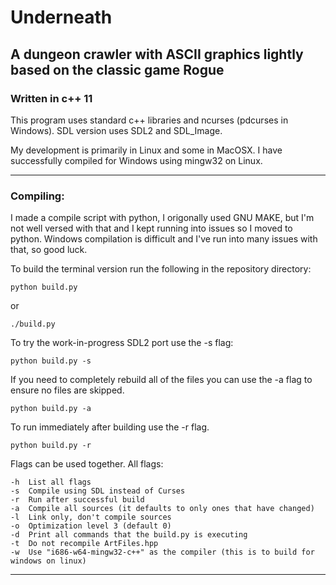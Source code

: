 Underneath
==========

A dungeon crawler with ASCII graphics lightly based on the classic game Rogue
----------------------------------------------------------

### Written in c++ 11

This program uses standard c++ libraries and ncurses (pdcurses in Windows).
SDL version uses SDL2 and SDL_Image.

My development is primarily in Linux and some in MacOSX. I have successfully compiled for Windows using mingw32 on Linux.


---

### Compiling:

I made a compile script with python, I origonally used GNU MAKE, but I'm not well versed with that and I kept running into issues so I moved to python. Windows compilation is difficult and I've run into many issues with that, so good luck.

To build the terminal version run the following in the repository directory:
```
python build.py
```
or
```
./build.py
```


To try the work-in-progress SDL2 port use the -s flag:
```
python build.py -s
```

If you need to completely rebuild all of the files you can use the -a flag to ensure no files are skipped.
```
python build.py -a
```

To run immediately after building use the -r flag.
```
python build.py -r
```

Flags can be used together.
All flags:
```
-h  List all flags
-s  Compile using SDL instead of Curses
-r  Run after successful build
-a  Compile all sources (it defaults to only ones that have changed)
-l  Link only, don't compile sources
-o  Optimization level 3 (default 0)
-d  Print all commands that the build.py is executing
-t  Do not recompile ArtFiles.hpp
-w  Use "i686-w64-mingw32-c++" as the compiler (this is to build for windows on linux)
```

---
